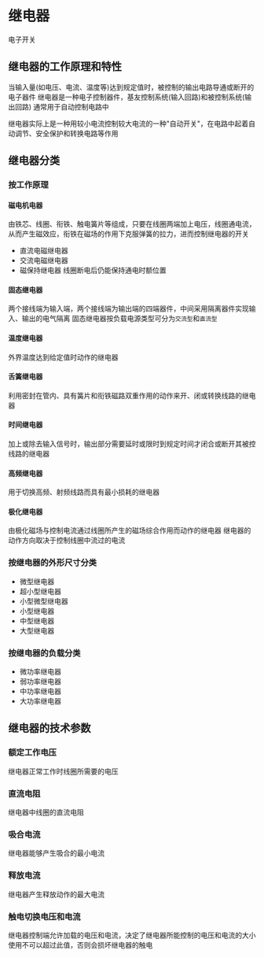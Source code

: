 # 继电器
电子开关
## 继电器的工作原理和特性
当输入量(如电压、电流、温度等)达到规定值时，被控制的输出电路导通或断开的电子器件
继电器是一种电子控制器件，基友控制系统(输入回路)和被控制系统(输出回路)
通常用于自动控制电路中

继电器实际上是一种用较小电流控制较大电流的一种"自动开关"，在电路中起着自动调节、安全保护和转换电路等作用

## 继电器分类
### 按工作原理
#### 磁电机电器
由铁芯、线圈、衔铁、触电簧片等组成，只要在线圈两端加上电压，线圈通电流，从而产生磁效应，衔铁在磁场的作用下克服弹簧的拉力，进而控制继电器的开关
+ 直流电磁继电器
+ 交流电磁继电器
+ 磁保持继电器
	线圈断电后仍能保持通电时额位置
	
#### 固态继电器
两个接线端为输入端，两个接线端为输出端的四端器件，中间采用隔离器件实现输入、输出的电气隔离
固态继电器按负载电源类型可分为`交流型`和`直流型`

#### 温度继电器
外界温度达到给定值时动作的继电器

#### 舌簧继电器
利用密封在管内、具有簧片和衔铁磁路双重作用的动作来开、闭或转换线路的继电器

#### 时间继电器
加上或除去输入信号时，输出部分需要延时或限时到规定时间才闭合或断开其被控线路的继电器

#### 高频继电器
用于切换高频、射频线路而具有最小损耗的继电器

#### 极化继电器
由极化磁场与控制电流通过线圈所产生的磁场综合作用而动作的继电器
继电器的动作方向取决于控制线圈中流过的电流

### 按继电器的外形尺寸分类
+ 微型继电器
+ 超小型继电器
+ 小型微型继电器
+ 小型继电器
+ 中型继电器
+ 大型继电器

### 按继电器的负载分类
+ 微功率继电器
+ 弱功率继电器
+ 中功率继电器
+ 大功率继电器

## 继电器的技术参数
### 额定工作电压
继电器正常工作时线圈所需要的电压

### 直流电阻
继电器中线圈的直流电阻

### 吸合电流
继电器能够产生吸合的最小电流

### 释放电流
继电器产生释放动作的最大电流

### 触电切换电压和电流
继电器控制端允许加载的电压和电流，决定了继电器所能控制的电压和电流的大小
使用不可以超过此值，否则会损坏继电器的触电







